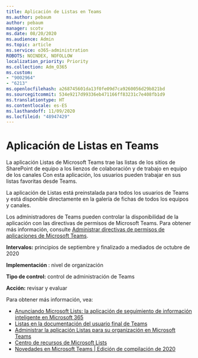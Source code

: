 ```yaml
---
title: Aplicación de Listas en Teams
ms.author: pebaum
author: pebaum
manager: scotv
ms.date: 08/20/2020
ms.audience: Admin
ms.topic: article
ms.service: o365-administration
ROBOTS: NOINDEX, NOFOLLOW
localization_priority: Priority
ms.collection: Adm_O365
ms.custom:
- "9002964"
- "6213"
ms.openlocfilehash: a268745601da13f0fe09d7ca9260056d29b821bd
ms.sourcegitcommit: 534e9217d99336eb471166ff83231c7e408fb1d9
ms.translationtype: HT
ms.contentlocale: es-ES
ms.lasthandoff: 11/09/2020
ms.locfileid: "48947429"
---
```

# <a name="lists-app-in-teams"></a>Aplicación de Listas en Teams

La aplicación Listas de Microsoft Teams trae las listas de los sitios de SharePoint de equipo a los lienzos de colaboración y de trabajo en equipo de los canales Con esta aplicación, los usuarios pueden trabajar en sus listas favoritas desde Teams.

La aplicación de Listas está preinstalada para todos los usuarios de Teams y está disponible directamente en la galería de fichas de todos los equipos y canales.

Los administradores de Teams pueden controlar la disponibilidad de la aplicación con las directivas de permisos de Microsoft Teams. Para obtener más información, consulte [Administrar directivas de permisos de aplicaciones de Microsoft Teams](https://docs.microsoft.com/microsoftteams/teams-app-permission-policies).

**Intervalos:** principios de septiembre y finalizado a mediados de octubre de 2020  

**Implementación** : nivel de organización  

**Tipo de control:**  control de administración de Teams  

**Acción:**  revisar y evaluar

Para obtener más información, vea:

- [Anunciando Microsoft Lists: la aplicación de seguimiento de información inteligente en Microsoft 365](https://techcommunity.microsoft.com/t5/microsoft-365-blog/announcing-microsoft-lists-your-smart-information-tracking-app/ba-p/1372233)
- [Listas en la documentación del usuario final de Teams](https://support.microsoft.com/office/get-started-with-lists-in-microsoft-taeams-c971e46b-b36c-491b-9c35-efeddd0297db)
- [Administrar la aplicación Listas para su organización en Microsoft Teams](https://docs.microsoft.com/microsoftteams/manage-lists-app)
- [Centro de recursos de Microsoft Lists](https://aka.ms/MSLists)
- [Novedades en Microsoft Teams | Edición de compilación de 2020](https://techcommunity.microsoft.com/t5/microsoft-teams-blog/what-s-new-in-microsoft-teams-build-edition-2020/ba-p/1394224)

